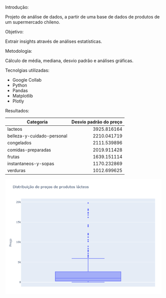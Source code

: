 Introdução:

Projeto de análise de dados, a partir de uma base de dados de produtos de um supermercado chileno.

Objetivo:

Extrair insights através de análises estatísticas.

Metodologia:

Cálculo de média, mediana, desvio padrão e análises gráficas.

Tecnolgias utilizadas:

- Google Collab
- Python
- Pandas
- Matplotlib
- Plotly

Resultados:

| Categoria                      | Desvio padrão do preço   |
|--------------------------------|---------------:|
| lacteos                         | 3925.816164    |
| belleza-y-cuidado-personal      | 2210.041719    |
| congelados                      | 2111.539896    |
| comidas-preparadas              | 2019.911428    |
| frutas                          | 1639.151114    |
| instantaneos-y-sopas            | 1170.232869    |
| verduras                        | 1012.699625    |

<p align="center"><img src="https://github.com/lucasdpontes/ebac-m13/blob/main/boxplot.PNG?raw=true"></p>
